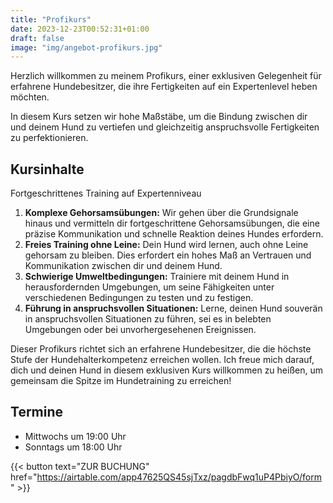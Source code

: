```yaml
---
title: "Profikurs"
date: 2023-12-23T00:52:31+01:00
draft: false
image: "img/angebot-profikurs.jpg"
---
```


Herzlich willkommen zu meinem Profikurs, einer exklusiven Gelegenheit für erfahrene Hundebesitzer, die ihre Fertigkeiten auf ein Expertenlevel heben möchten.

In diesem Kurs setzen wir hohe Maßstäbe, um die Bindung zwischen dir und deinem Hund zu vertiefen und gleichzeitig anspruchsvolle Fertigkeiten zu perfektionieren.

## Kursinhalte

Fortgeschrittenes Training auf Expertenniveau

1. **Komplexe Gehorsamsübungen:** Wir gehen über die Grundsignale hinaus und vermitteln dir fortgeschrittene Gehorsamsübungen, die eine präzise Kommunikation und schnelle Reaktion deines Hundes erfordern.
2. **Freies Training ohne Leine:** Dein Hund wird lernen, auch ohne Leine gehorsam zu bleiben. Dies erfordert ein hohes Maß an Vertrauen und Kommunikation zwischen dir und deinem Hund.
3. **Schwierige Umweltbedingungen:** Trainiere mit deinem Hund in herausfordernden Umgebungen, um seine Fähigkeiten unter verschiedenen Bedingungen zu testen und zu festigen.
4. **Führung in anspruchsvollen Situationen:** Lerne, deinen Hund souverän in anspruchsvollen Situationen zu führen, sei es in belebten Umgebungen oder bei unvorhergesehenen Ereignissen.

Dieser Profikurs richtet sich an erfahrene Hundebesitzer, die die höchste Stufe der Hundehalterkompetenz erreichen wollen. Ich freue mich darauf, dich und deinen Hund in diesem exklusiven Kurs willkommen zu heißen, um gemeinsam die Spitze im Hundetraining zu erreichen!

## Termine

- Mittwochs um 19:00 Uhr
- Sonntags um 18:00 Uhr

{{< button text="ZUR BUCHUNG" href="https://airtable.com/app47625QS45sjTxz/pagdbFwq1uP4PbiyO/form" >}}
